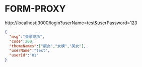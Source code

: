 # FORM-PROXY

http://localhost:3000/login?userName=test&userPassword=123

```JSON
{
  "msg":"登录成功",
  "code":200,
  "themeNames":["靓女","女模","美女"],
  "userName":"test",
  "userId":"01"
}
```
